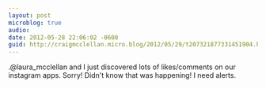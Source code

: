 ```yaml
---
layout: post
microblog: true
audio: 
date: 2012-05-28 22:06:02 -0600
guid: http://craigmcclellan.micro.blog/2012/05/29/t207321877331451904.html
---
```

.@laura_mcclellan and I just discovered lots of likes/comments on our instagram apps. Sorry! Didn't know that was happening! I need alerts.
